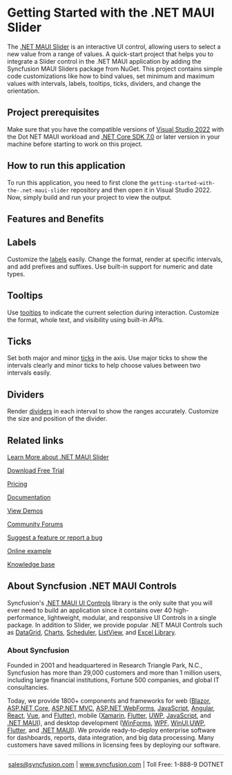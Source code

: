 # Getting Started with the .NET MAUI Slider
The [.NET MAUI Slider](https://www.syncfusion.com/maui-controls/maui-slider?utm_source=github&utm_medium=listing&utm_campaign=maui-slider-github-samples) is an interactive UI control, allowing users to select a new value from a range of values. A quick-start project that helps you to integrate a Slider control in the .NET MAUI application by adding the Syncfusion MAUI Sliders package from NuGet. This project contains simple code customizations like how to bind values, set minimum and maximum values with intervals, labels, tooltips, ticks, dividers, and change the orientation.

## Project prerequisites
Make sure that you have the compatible versions of [Visual Studio 2022](https://visualstudio.microsoft.com/downloads/) with the Dot NET MAUI workload and [.NET Core SDK 7.0](https://dotnet.microsoft.com/en-us/download/dotnet/7.0) or later version in your machine before starting to work on this project.

## How to run this application
To run this application, you need to first clone the `getting-started-with-the-.net-maui-slider` repository and then open it in Visual Studio 2022. Now, simply build and run your project to view the output.

## Features and Benefits

## Labels

Customize the [labels](https://help.syncfusion.com/maui/slider/labels?utm_source=github&utm_medium=listing&utm_campaign=maui-slider-github-samples) easily. Change the format, render at specific intervals, and add prefixes and suffixes. Use built-in support for numeric and date types.

## Tooltips

Use [tooltips](https://help.syncfusion.com/maui/slider/tooltip?utm_source=github&utm_medium=listing&utm_campaign=maui-slider-github-samples) to indicate the current selection during interaction. Customize the format, whole text, and visibility using built-in APIs.

## Ticks

Set both major and minor [ticks](https://help.syncfusion.com/maui/slider/ticks?utm_source=github&utm_medium=listing&utm_campaign=maui-slider-github-samples) in the axis. Use major ticks to show the intervals clearly and minor ticks to help choose values between two intervals easily.

## Dividers

Render [dividers](https://help.syncfusion.com/maui/slider/divider?utm_source=github&utm_medium=listing&utm_campaign=maui-slider-github-samples) in each interval to show the ranges accurately. Customize the size and position of the divider.

## Related links
[Learn More about .NET MAUI Slider](https://www.syncfusion.com/maui-controls/maui-slider?utm_source=github&utm_medium=listing&utm_campaign=maui-slider-github-samples)

[Download Free Trial](https://www.syncfusion.com/downloads/maui?utm_source=github&utm_medium=listing&utm_campaign=maui-slider-github-samples)

[Pricing](https://www.syncfusion.com/sales/teamlicense?utm_source=github&utm_medium=listing&utm_campaign=maui-slider-github-samples)

[Documentation](https://help.syncfusion.com/maui/slider/getting-started?utm_source=github&utm_medium=listing&utm_campaign=maui-slider-github-samples)

[View Demos](https://github.com/SyncfusionExamples/getting-started-with-the-.net-maui-slider?utm_source=github&utm_medium=listing&utm_campaign=maui-slider-github-samples)

[Community Forums](https://www.syncfusion.com/forums/maui?utm_source=github&utm_medium=listing&utm_campaign=maui-slider-github-samples)

[Suggest a feature or report a bug](https://www.syncfusion.com/feedback/maui?utm_source=github&utm_medium=listing&utm_campaign=maui-slider-github-samples)

[Online example](https://github.com/syncfusion/maui-demos/tree/master/MAUI/Sliders?utm_source=github&utm_medium=listing&utm_campaign=maui-slider-github-samples)

[Knowledge base](https://support.syncfusion.com/kb?utm_source=github&utm_medium=listing&utm_campaign=blazor-dialog-github-samples)

## About Syncfusion .NET MAUI Controls

Syncfusion's [.NET MAUI UI Controls](https://www.syncfusion.com/maui-controls?utm_source=github&utm_medium=listing&utm_campaign=maui-slider-github-samples) library is the only suite that you will ever need to build an application since it contains over 40 high-performance, lightweight, modular, and responsive UI Controls in a single package. In addition to Slider, we provide popular .NET MAUI Controls such as [DataGrid](https://www.syncfusion.com/maui-controls/maui-slider?utm_source=github&utm_medium=listing&utm_campaign=maui-slider-github-samples), [Charts](https://www.syncfusion.com/maui-controls/maui-cartesian-charts?utm_source=github&utm_medium=listing&utm_campaign=maui-slider-github-samples), [Scheduler](https://www.syncfusion.com/maui-controls/maui-scheduler?utm_source=github&utm_medium=listing&utm_campaign=maui-slider-github-samples), [ListView](https://www.syncfusion.com/maui-controls/maui-listview?utm_source=github&utm_medium=listing&utm_campaign=maui-slider-github-samples), and [Excel Library](https://www.syncfusion.com/document-processing/excel-framework/maui?utm_source=github&utm_medium=listing&utm_campaign=maui-slider-github-samples).

### About Syncfusion
Founded in 2001 and headquartered in Research Triangle Park, N.C., Syncfusion has more than 29,000 customers and more than 1 million users, including large financial institutions, Fortune 500 companies, and global IT consultancies.

Today, we provide 1800+ components and frameworks for web ([Blazor](https://www.syncfusion.com/blazor-components?utm_source=github&utm_medium=listing&utm_campaign=maui-slider-github-samples), [ASP.NET Core](https://www.syncfusion.com/aspnet-core-ui-controls?utm_source=github&utm_medium=listing&utm_campaign=maui-slider-github-samples), [ASP.NET MVC](https://www.syncfusion.com/aspnet-mvc-ui-controls?utm_source=github&utm_medium=listing&utm_campaign=maui-slider-github-samples), [ASP.NET WebForms](https://www.syncfusion.com/jquery/aspnet-webforms-ui-controls?utm_source=github&utm_medium=listing&utm_campaign=maui-slider-github-samples), [JavaScript](https://www.syncfusion.com/javascript-ui-controls?utm_source=github&utm_medium=listing&utm_campaign=maui-slider-github-samples), [Angular](https://www.syncfusion.com/angular-components?utm_source=github&utm_medium=listing&utm_campaign=maui-slider-github-samples), [React](https://www.syncfusion.com/react-components?utm_source=github&utm_medium=listing&utm_campaign=maui-slider-github-samples), [Vue](https://www.syncfusion.com/vue-components?utm_source=github&utm_medium=listing&utm_campaign=maui-slider-github-samples), and [Flutter](https://www.syncfusion.com/flutter-widgets?utm_source=github&utm_medium=listing&utm_campaign=maui-slider-github-samples)), mobile ([Xamarin](https://www.syncfusion.com/xamarin-ui-controls?utm_source=github&utm_medium=listing&utm_campaign=maui-slider-github-samples), [Flutter](https://www.syncfusion.com/flutter-widgets?utm_source=github&utm_medium=listing&utm_campaign=maui-slider-github-samples), [UWP](https://www.syncfusion.com/uwp-ui-controls?utm_source=github&utm_medium=listing&utm_campaign=maui-slider-github-samples), [JavaScript](https://www.syncfusion.com/javascript-ui-controls?utm_source=github&utm_medium=listing&utm_campaign=maui-slider-github-samples), and [.NET MAUI](https://www.syncfusion.com/maui-controls?utm_source=github&utm_medium=listing&utm_campaign=maui-slider-github-samples)), and desktop development ([WinForms](https://www.syncfusion.com/winforms-ui-controls?utm_source=github&utm_medium=listing&utm_campaign=maui-slider-github-samples), [WPF](https://www.syncfusion.com/wpf-controls?utm_source=github&utm_medium=listing&utm_campaign=maui-slider-github-samples), [WinUI](https://www.syncfusion.com/winui-controls?utm_source=github&utm_medium=listing&utm_campaign=maui-slider-github-samples),[UWP](https://www.syncfusion.com/uwp-ui-controls?utm_source=github&utm_medium=listing&utm_campaign=maui-slider-github-samples), [Flutter](https://www.syncfusion.com/flutter-widgets?utm_source=github&utm_medium=listing&utm_campaign=maui-slider-github-samples), and [.NET MAUI](https://www.syncfusion.com/maui-controls?utm_source=github&utm_medium=listing&utm_campaign=maui-slider-github-samples)). We provide ready-to-deploy enterprise software for dashboards, reports, data integration, and big data processing. Many customers have saved millions in licensing fees by deploying our software.

<hr style="height:0.3px;border:none;color:lightgrey;background-color:lightgrey;" />

<p align="center">
<a href="mailto:sales@syncfusion.com?Subject=Syncfusion .NET MAUI Slider - GitHub" target="_top">sales@syncfusion.com</a> | <a href="https://www.syncfusion.com?utm_source=github&utm_medium=listing&utm_campaign=maui-slider-github-samples">www.syncfusion.com</a> | Toll Free: 1-888-9 DOTNET <br>
</p>
